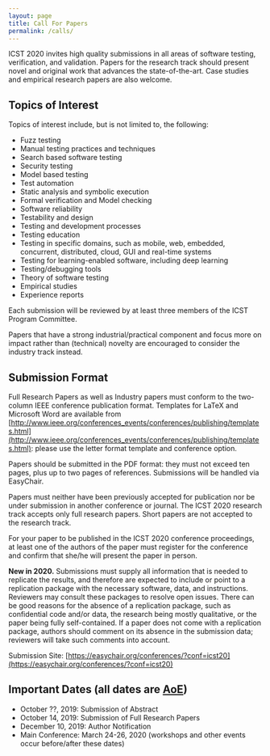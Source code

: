 ```yaml
---
layout: page
title: Call For Papers
permalink: /calls/
---
```


ICST 2020 invites high quality submissions in all areas of software testing, verification, and validation. Papers for the research track should present novel and original work that advances the state-of-the-art. Case studies and empirical research papers are also welcome.

## Topics of Interest

Topics of interest include, but is not limited to, the following:
- Fuzz testing
- Manual testing practices and techniques
- Search based software testing
- Security testing
- Model based testing
- Test automation
- Static analysis and symbolic execution
- Formal verification and Model checking
- Software reliability
- Testability and design
- Testing and development processes
- Testing education
- Testing in specific domains, such as mobile, web, embedded, concurrent, distributed, cloud, GUI and real-time systems
- Testing for learning-enabled software, including deep learning
- Testing/debugging tools
- Theory of software testing
- Empirical studies
- Experience reports

Each submission will be reviewed by at least three members of the ICST Program Committee.

Papers that have a strong industrial/practical component and focus more on impact rather than (technical) novelty are encouraged to consider the industry track instead.

## Submission Format

Full Research Papers as well as Industry papers must conform to the two-column IEEE conference publication format. Templates for LaTeX and Microsoft Word are available from [http://www.ieee.org/conferences_events/conferences/publishing/templates.html](http://www.ieee.org/conferences_events/conferences/publishing/templates.html): please use the letter format template and conference option.

Papers should be submitted in the PDF format: they must not exceed ten pages, plus up to two pages of references. Submissions will be handled via EasyChair.

Papers must neither have been previously accepted for publication nor be under submission in another conference or journal. The ICST 2020 research track accepts only full research papers. Short papers are not accepted to the research track.

For your paper to be published in the ICST 2020 conference proceedings, at least one of the authors of the paper must register for the conference and confirm that she/he will present the paper in person.

**New in 2020.**  Submissions must supply all information that is needed to replicate the results, and therefore are expected to include or point to a replication package with the necessary software, data, and instructions.  Reviewers may consult these packages to resolve open issues.  There can be good reasons for the absence of a replication package, such as confidential code and/or data, the research being mostly qualitative, or the paper being fully self-contained.  If a paper does not come with a replication package, authors should comment on its absence in the submission data; reviewers will take such comments into account.

Submission Site: [https://easychair.org/conferences/?conf=icst20](https://easychair.org/conferences/?conf=icst20)

## Important Dates (all dates are [AoE](https://time.is/Anywhere_on_Earth))

- October ??, 2019: Submission of Abstract
- October 14, 2019: Submission of Full Research Papers
- December 10, 2019: Author Notification
- Main Conference: March 24-26, 2020 (workshops and other events occur before/after these dates)

